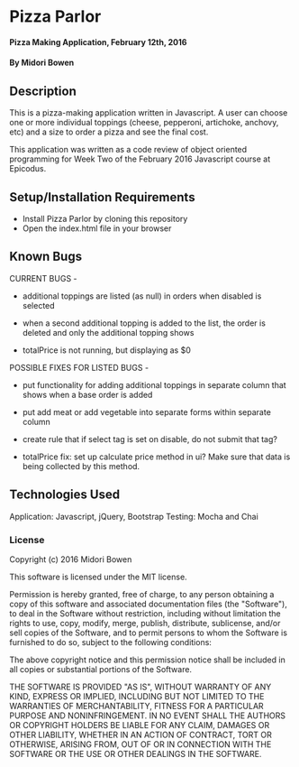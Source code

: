 # Pizza Parlor

#### Pizza Making Application, February 12th, 2016

#### By Midori Bowen

## Description

This is a pizza-making application written in Javascript.
A user can choose one or more individual toppings (cheese, pepperoni, artichoke, anchovy, etc) and a size to order a pizza and see the final cost.

This application was written as a code review of object oriented programming for Week Two of the February 2016 Javascript course at Epicodus.

## Setup/Installation Requirements

* Install Pizza Parlor by cloning this repository
* Open the index.html file in your browser

## Known Bugs

CURRENT BUGS -
* additional toppings are listed (as null) in orders when disabled is selected
* when a second additional topping is added to the list, the order is deleted and only the additional topping shows

* totalPrice is not running, but displaying as $0

POSSIBLE FIXES FOR LISTED BUGS -
* put functionality for adding additional toppings in separate column that shows when a base order is added
* put add meat or add vegetable into separate forms within separate column
* create rule that if select tag is set on disable, do not submit that tag?

* totalPrice fix: set up calculate price method in ui? Make sure that data is being collected by this method.

## Technologies Used

Application: Javascript, jQuery, Bootstrap
Testing: Mocha and Chai

### License

Copyright (c) 2016 Midori Bowen

This software is licensed under the MIT license.

Permission is hereby granted, free of charge, to any person obtaining a copy of this software and associated documentation files (the "Software"), to deal in the Software without restriction, including without limitation the rights to use, copy, modify, merge, publish, distribute, sublicense, and/or sell copies of the Software, and to permit persons to whom the Software is furnished to do so, subject to the following conditions:

The above copyright notice and this permission notice shall be included in all copies or substantial portions of the Software.

THE SOFTWARE IS PROVIDED "AS IS", WITHOUT WARRANTY OF ANY KIND, EXPRESS OR IMPLIED, INCLUDING BUT NOT LIMITED TO THE WARRANTIES OF MERCHANTABILITY, FITNESS FOR A PARTICULAR PURPOSE AND NONINFRINGEMENT. IN NO EVENT SHALL THE AUTHORS OR COPYRIGHT HOLDERS BE LIABLE FOR ANY CLAIM, DAMAGES OR OTHER LIABILITY, WHETHER IN AN ACTION OF CONTRACT, TORT OR OTHERWISE, ARISING FROM, OUT OF OR IN CONNECTION WITH THE SOFTWARE OR THE USE OR OTHER DEALINGS IN THE SOFTWARE.
